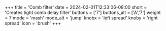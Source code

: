 +++
title = 'Comb filter'
date = 2024-02-01T12:33:06-08:00
short = 'Creates tight comb delay filter'
buttons = ['7']
buttons_alt = ['A','7']
weight = 7
mode = 'mash'
mode_alt = 'jump'
knobx = 'left spread'
knoby = 'right spread'
icon = 'brush'
+++

